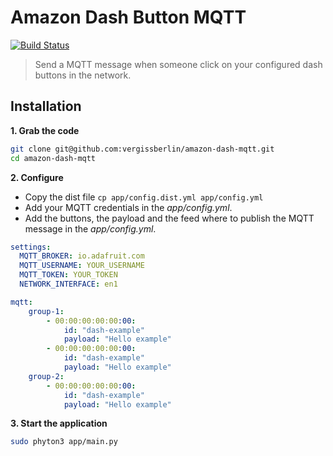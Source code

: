 # Amazon Dash Button MQTT
[![Build Status](https://travis-ci.org/vergissberlin/amazon-dash-mqtt.svg?branch=master)](https://travis-ci.org/vergissberlin/amazon-dash-mqtt)

> Send a MQTT message when someone click on your configured dash buttons in the network.


## Installation

**1. Grab the code**
```bash
git clone git@github.com:vergissberlin/amazon-dash-mqtt.git
cd amazon-dash-mqtt
```

**2. Configure**
- Copy the dist file ``cp app/config.dist.yml app/config.yml``
- Add your MQTT credentials in the *app/config.yml*.
- Add the buttons, the payload and the feed where to publish the MQTT message in the *app/config.yml*.

```yml
settings:
  MQTT_BROKER: io.adafruit.com
  MQTT_USERNAME: YOUR_USERNAME
  MQTT_TOKEN: YOUR_TOKEN
  NETWORK_INTERFACE: en1    

mqtt: 
    group-1:
        - 00:00:00:00:00:00:
            id: "dash-example"
            payload: "Hello example"
        - 00:00:00:00:00:00:
            id: "dash-example"
            payload: "Hello example"
    group-2:
        - 00:00:00:00:00:00:
            id: "dash-example"
            payload: "Hello example"

```


**3. Start the application**
```bash
sudo phyton3 app/main.py
```
